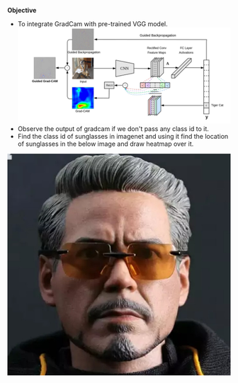 **Objective**


*   To integrate GradCam with pre-trained VGG model.
![](gradcam.jpg)
*   Observe the output of gradcam if we don't pass any class id to it.
*   Find the class id of sunglasses in imagenet and using it find the location of sunglasses in the below image and draw heatmap over it.

![](16_scale_tony_stark_avenger3_headscrupt_with_glasses_1534759826_e79b0cf4.jpg)
   
